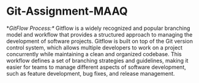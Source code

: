 # Git-Assignment-MAAQ
**GitFlow Process:\**
Gitflow is a widely recognized and popular branching model and workflow that provides a structured approach to managing the development of software projects. Gitflow is built on top of the Git version control system, which allows multiple developers to work on a project concurrently while maintaining a clean and organized codebase. This workflow defines a set of branching strategies and guidelines, making it easier for teams to manage different aspects of software development, such as feature development, bug fixes, and release management.
